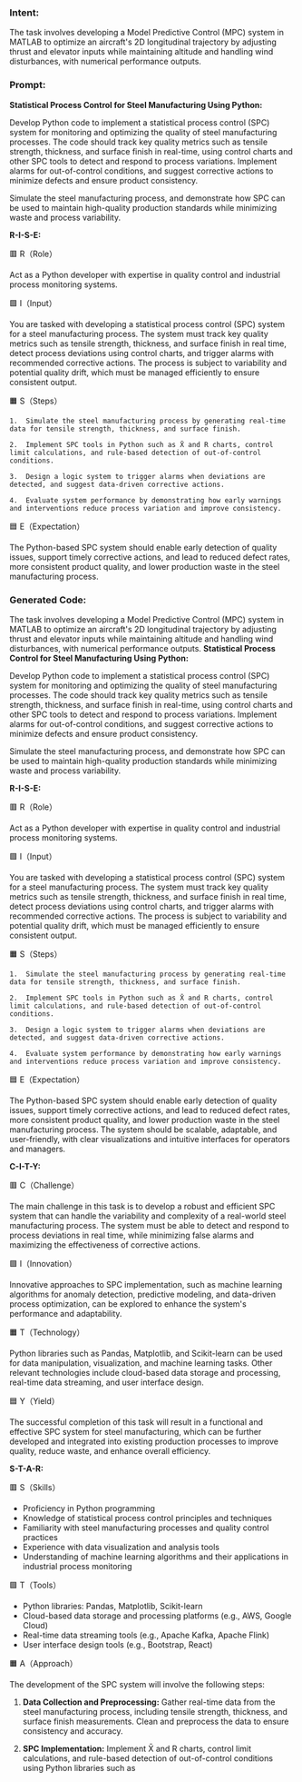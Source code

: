 ### Intent:
The task involves developing a Model Predictive Control (MPC) system in MATLAB to optimize an aircraft's 2D longitudinal trajectory by adjusting thrust and elevator inputs while maintaining altitude and handling wind disturbances, with numerical performance outputs.

### Prompt:
**Statistical Process Control for Steel Manufacturing Using Python:**

Develop Python code to implement a statistical process control (SPC) system for monitoring and optimizing the quality of steel manufacturing processes. The code should track key quality metrics such as tensile strength, thickness, and surface finish in real-time, using control charts and other SPC tools to detect and respond to process variations. Implement alarms for out-of-control conditions, and suggest corrective actions to minimize defects and ensure product consistency.

Simulate the steel manufacturing process, and demonstrate how SPC can be used to maintain high-quality production standards while minimizing waste and process variability.

**R-I-S-E:**

🟥 R（Role）

Act as a Python developer with expertise in quality control and industrial process monitoring systems.

🟩 I（Input）

You are tasked with developing a statistical process control (SPC) system for a steel manufacturing process. The system must track key quality metrics such as tensile strength, thickness, and surface finish in real time, detect process deviations using control charts, and trigger alarms with recommended corrective actions. The process is subject to variability and potential quality drift, which must be managed efficiently to ensure consistent output.

🟧 S（Steps）

	1.	Simulate the steel manufacturing process by generating real-time data for tensile strength, thickness, and surface finish.
 
	2.	Implement SPC tools in Python such as X̄ and R charts, control limit calculations, and rule-based detection of out-of-control conditions.
 
	3.	Design a logic system to trigger alarms when deviations are detected, and suggest data-driven corrective actions.
 
	4.	Evaluate system performance by demonstrating how early warnings and interventions reduce process variation and improve consistency.

🟦 E（Expectation）

The Python-based SPC system should enable early detection of quality issues, support timely corrective actions, and lead to reduced defect rates, more consistent product quality, and lower production waste in the steel manufacturing process.

### Generated Code:
The task involves developing a Model Predictive Control (MPC) system in MATLAB to optimize an aircraft's 2D longitudinal trajectory by adjusting thrust and elevator inputs while maintaining altitude and handling wind disturbances, with numerical performance outputs.
**Statistical Process Control for Steel Manufacturing Using Python:**

Develop Python code to implement a statistical process control (SPC) system for monitoring and optimizing the quality of steel manufacturing processes. The code should track key quality metrics such as tensile strength, thickness, and surface finish in real-time, using control charts and other SPC tools to detect and respond to process variations. Implement alarms for out-of-control conditions, and suggest corrective actions to minimize defects and ensure product consistency.

Simulate the steel manufacturing process, and demonstrate how SPC can be used to maintain high-quality production standards while minimizing waste and process variability.

**R-I-S-E:**

🟥 R（Role）

Act as a Python developer with expertise in quality control and industrial process monitoring systems.

🟩 I（Input）

You are tasked with developing a statistical process control (SPC) system for a steel manufacturing process. The system must track key quality metrics such as tensile strength, thickness, and surface finish in real time, detect process deviations using control charts, and trigger alarms with recommended corrective actions. The process is subject to variability and potential quality drift, which must be managed efficiently to ensure consistent output.

🟧 S（Steps）

	1.	Simulate the steel manufacturing process by generating real-time data for tensile strength, thickness, and surface finish.
 
	2.	Implement SPC tools in Python such as X̄ and R charts, control limit calculations, and rule-based detection of out-of-control conditions.
 
	3.	Design a logic system to trigger alarms when deviations are detected, and suggest data-driven corrective actions.
 
	4.	Evaluate system performance by demonstrating how early warnings and interventions reduce process variation and improve consistency.

🟦 E（Expectation）

The Python-based SPC system should enable early detection of quality issues, support timely corrective actions, and lead to reduced defect rates, more consistent product quality, and lower production waste in the steel manufacturing process. The system should be scalable, adaptable, and user-friendly, with clear visualizations and intuitive interfaces for operators and managers.

**C-I-T-Y:**

🟥 C（Challenge）

The main challenge in this task is to develop a robust and efficient SPC system that can handle the variability and complexity of a real-world steel manufacturing process. The system must be able to detect and respond to process deviations in real time, while minimizing false alarms and maximizing the effectiveness of corrective actions.

🟩 I（Innovation）

Innovative approaches to SPC implementation, such as machine learning algorithms for anomaly detection, predictive modeling, and data-driven process optimization, can be explored to enhance the system's performance and adaptability.

🟧 T（Technology）

Python libraries such as Pandas, Matplotlib, and Scikit-learn can be used for data manipulation, visualization, and machine learning tasks. Other relevant technologies include cloud-based data storage and processing, real-time data streaming, and user interface design.

🟦 Y（Yield）

The successful completion of this task will result in a functional and effective SPC system for steel manufacturing, which can be further developed and integrated into existing production processes to improve quality, reduce waste, and enhance overall efficiency.

**S-T-A-R:**

🟥 S（Skills）

- Proficiency in Python programming
- Knowledge of statistical process control principles and techniques
- Familiarity with steel manufacturing processes and quality control practices
- Experience with data visualization and analysis tools
- Understanding of machine learning algorithms and their applications in industrial process monitoring

🟩 T（Tools）

- Python libraries: Pandas, Matplotlib, Scikit-learn
- Cloud-based data storage and processing platforms (e.g., AWS, Google Cloud)
- Real-time data streaming tools (e.g., Apache Kafka, Apache Flink)
- User interface design tools (e.g., Bootstrap, React)

🟧 A（Approach）

The development of the SPC system will involve the following steps:

1. **Data Collection and Preprocessing:** Gather real-time data from the steel manufacturing process, including tensile strength, thickness, and surface finish measurements. Clean and preprocess the data to ensure consistency and accuracy.

2. **SPC Implementation:** Implement X̄ and R charts, control limit calculations, and rule-based detection of out-of-control conditions using Python libraries such as
